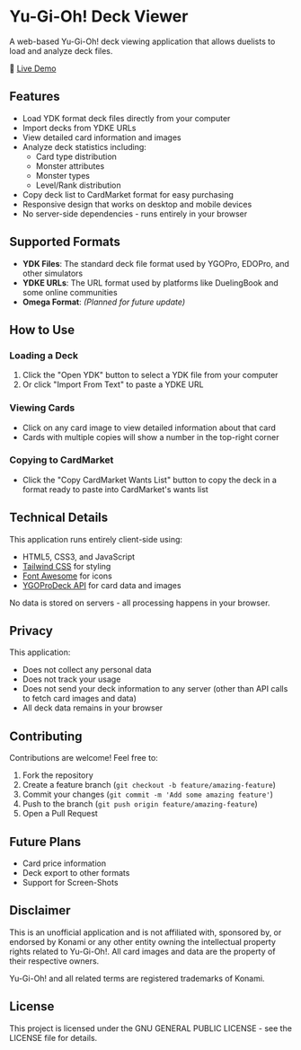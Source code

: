 # Yu-Gi-Oh! Deck Viewer

A web-based Yu-Gi-Oh! deck viewing application that allows duelists to load and analyze deck files.

🔗 [Live Demo](https://Yeet195.github.io/DeckParser/)

## Features

- Load YDK format deck files directly from your computer
- Import decks from YDKE URLs
- View detailed card information and images
- Analyze deck statistics including:
  - Card type distribution
  - Monster attributes
  - Monster types
  - Level/Rank distribution
- Copy deck list to CardMarket format for easy purchasing
- Responsive design that works on desktop and mobile devices
- No server-side dependencies - runs entirely in your browser

## Supported Formats

- **YDK Files**: The standard deck file format used by YGOPro, EDOPro, and other simulators
- **YDKE URLs**: The URL format used by platforms like DuelingBook and some online communities
- **Omega Format**: *(Planned for future update)*

## How to Use

### Loading a Deck

1. Click the "Open YDK" button to select a YDK file from your computer
2. Or click "Import From Text" to paste a YDKE URL

### Viewing Cards

- Click on any card image to view detailed information about that card
- Cards with multiple copies will show a number in the top-right corner

### Copying to CardMarket

- Click the "Copy CardMarket Wants List" button to copy the deck in a format ready to paste into CardMarket's wants list

## Technical Details

This application runs entirely client-side using:

- HTML5, CSS3, and JavaScript
- [Tailwind CSS](https://tailwindcss.com/) for styling
- [Font Awesome](https://fontawesome.com/) for icons
- [YGOProDeck API](https://db.ygoprodeck.com/api/v7/cardinfo.php) for card data and images

No data is stored on servers - all processing happens in your browser.

## Privacy

This application:
- Does not collect any personal data
- Does not track your usage
- Does not send your deck information to any server (other than API calls to fetch card images and data)
- All deck data remains in your browser

## Contributing

Contributions are welcome! Feel free to:

1. Fork the repository
2. Create a feature branch (`git checkout -b feature/amazing-feature`)
3. Commit your changes (`git commit -m 'Add some amazing feature'`)
4. Push to the branch (`git push origin feature/amazing-feature`)
5. Open a Pull Request

## Future Plans

- Card price information
- Deck export to other formats
- Support for Screen-Shots

## Disclaimer

This is an unofficial application and is not affiliated with, sponsored by, or endorsed by Konami or any other entity owning the intellectual property rights related to Yu-Gi-Oh!. All card images and data are the property of their respective owners.

Yu-Gi-Oh! and all related terms are registered trademarks of Konami.

## License

This project is licensed under the GNU GENERAL PUBLIC LICENSE - see the LICENSE file for details.
